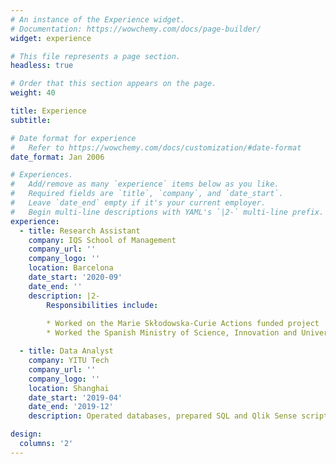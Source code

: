 ```yaml
---
# An instance of the Experience widget.
# Documentation: https://wowchemy.com/docs/page-builder/
widget: experience

# This file represents a page section.
headless: true

# Order that this section appears on the page.
weight: 40

title: Experience
subtitle:

# Date format for experience
#   Refer to https://wowchemy.com/docs/customization/#date-format
date_format: Jan 2006

# Experiences.
#   Add/remove as many `experience` items below as you like.
#   Required fields are `title`, `company`, and `date_start`.
#   Leave `date_end` empty if it's your current employer.
#   Begin multi-line descriptions with YAML's `|2-` multi-line prefix.
experience:
  - title: Research Assistant
    company: IQS School of Management
    company_url: ''
    company_logo: ''
    location: Barcelona
    date_start: '2020-09'
    date_end: ''
    description: |2-
        Responsibilities include:
        
        * Worked on the Marie Skłodowska-Curie Actions funded project
        * Worked the Spanish Ministry of Science, Innovation and Universities funded project

  - title: Data Analyst
    company: YITU Tech
    company_url: ''
    company_logo: ''
    location: Shanghai
    date_start: '2019-04'
    date_end: '2019-12'
    description: Operated databases, prepared SQL and Qlik Sense scripts for business analyses, visualized data with interactive dashboards, wrote weekly reports and assisted in product development, etc.

design:
  columns: '2'
---
```

